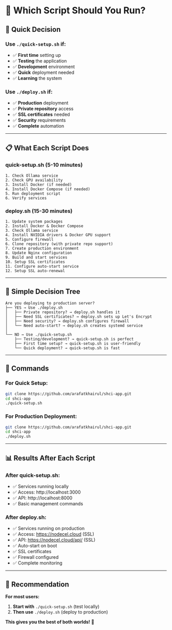 # 🎯 Which Script Should You Run?

## 🚀 **Quick Decision**

### **Use `./quick-setup.sh` if:**
- ✅ **First time** setting up
- ✅ **Testing** the application  
- ✅ **Development** environment
- ✅ **Quick** deployment needed
- ✅ **Learning** the system

### **Use `./deploy.sh` if:**
- ✅ **Production** deployment
- ✅ **Private repository** access
- ✅ **SSL certificates** needed
- ✅ **Security** requirements
- ✅ **Complete** automation

---

## 📋 **What Each Script Does**

### **quick-setup.sh (5-10 minutes)**
```
1. Check Ollama service
2. Check GPU availability  
3. Install Docker (if needed)
4. Install Docker Compose (if needed)
5. Run deployment script
6. Verify services
```

### **deploy.sh (15-30 minutes)**
```
1. Update system packages
2. Install Docker & Docker Compose
3. Check Ollama service
4. Install NVIDIA drivers & Docker GPU support
5. Configure firewall
6. Clone repository (with private repo support)
7. Create production environment
8. Update Nginx configuration
9. Build and start services
10. Setup SSL certificates
11. Configure auto-start service
12. Setup SSL auto-renewal
```

---

## 🎯 **Simple Decision Tree**

```
Are you deploying to production server?
├── YES → Use ./deploy.sh
│   ├── Private repository? → deploy.sh handles it
│   ├── Need SSL certificates? → deploy.sh sets up Let's Encrypt
│   ├── Need security? → deploy.sh configures firewall
│   └── Need auto-start? → deploy.sh creates systemd service
│
└── NO → Use ./quick-setup.sh
    ├── Testing/development? → quick-setup.sh is perfect
    ├── First time setup? → quick-setup.sh is user-friendly
    └── Quick deployment? → quick-setup.sh is fast
```

---

## 🚀 **Commands**

### **For Quick Setup:**
```bash
git clone https://github.com/arafatkhairul/shci-app.git
cd shci-app
./quick-setup.sh
```

### **For Production Deployment:**
```bash
git clone https://github.com/arafatkhairul/shci-app.git
cd shci-app
./deploy.sh
```

---

## 📊 **Results After Each Script**

### **After quick-setup.sh:**
- ✅ Services running locally
- ✅ Access: http://localhost:3000
- ✅ API: http://localhost:8000
- ✅ Basic management commands

### **After deploy.sh:**
- ✅ Services running on production
- ✅ Access: https://nodecel.cloud (SSL)
- ✅ API: https://nodecel.cloud/api/ (SSL)
- ✅ Auto-start on boot
- ✅ SSL certificates
- ✅ Firewall configured
- ✅ Complete monitoring

---

## 🎯 **Recommendation**

**For most users:**
1. **Start with** `./quick-setup.sh` (test locally)
2. **Then use** `./deploy.sh` (deploy to production)

**This gives you the best of both worlds!** 🚀
